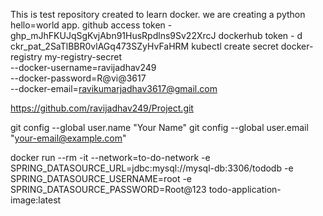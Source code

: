 This is test repository created to learn docker.
we are creating a python hello=world app.
github access token -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
dockerhub token - d
ckr_pat_2SaTlBBR0vlAGq473SZyHvFaHRM
kubectl create secret docker-registry my-registry-secret \
    --docker-username=ravijadhav249 \
    --docker-password=R@vi@3617 \
    --docker-email=ravikumarjadhav3617@gmail.com

https://github.com/ravijadhav249/Project.git

git config --global user.name "Your Name"
git config --global user.email "your-email@example.com"

docker run --rm -it --network=to-do-network -e SPRING_DATASOURCE_URL=jdbc:mysql://mysql-db:3306/tododb -e SPRING_DATASOURCE_USERNAME=root -e SPRING_DATASOURCE_PASSWORD=Root@123 todo-application-image:latest
